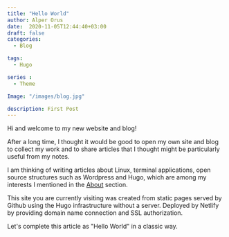 ```yaml
---
title: "Hello World"
author: Alper Orus
date:  2020-11-05T12:44:40+03:00
draft: false
categories:
  - Blog

tags:
  - Hugo

series :
  - Theme

Image: "/images/blog.jpg"

description: First Post
---
```


Hi and welcome to my new website and blog!

After a long time, I thought it would be good to open my own site and blog to collect my work and to share articles that I thought might be particularly useful from my notes.

I am thinking of writing articles about Linux, terminal applications, open source structures such as Wordpress and Hugo, which are among my interests I mentioned in the [About](/about) section.

This site you are currently visiting was created from static pages served by Github using the Hugo infrastructure without a server. Deployed by Netlify by providing domain name connection and SSL authorization.

Let's complete this article as "Hello World" in a classic way.
